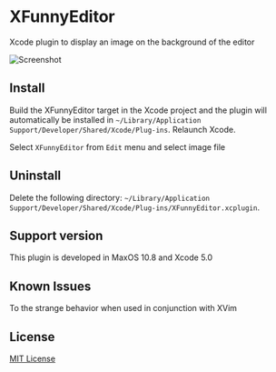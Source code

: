 # XFunnyEditor

Xcode plugin to display an image on the background of the editor

![Screenshot](https://raw.github.com/STAR-ZERO/XFunnyEditor/master/screenshot.png)

## Install

Build the XFunnyEditor target in the Xcode project and the plugin will automatically be installed in `~/Library/Application Support/Developer/Shared/Xcode/Plug-ins`. Relaunch Xcode.

Select `XFunnyEditor` from `Edit` menu and select image file

## Uninstall

Delete the following directory: `~/Library/Application Support/Developer/Shared/Xcode/Plug-ins/XFunnyEditor.xcplugin`.

## Support version

This plugin is developed in MaxOS 10.8 and Xcode 5.0

## Known Issues

To the strange behavior when used in conjunction with XVim

## License

[MIT License](https://github.com/STAR-ZERO/XFunnyEditor/blob/master/LICENSE)
